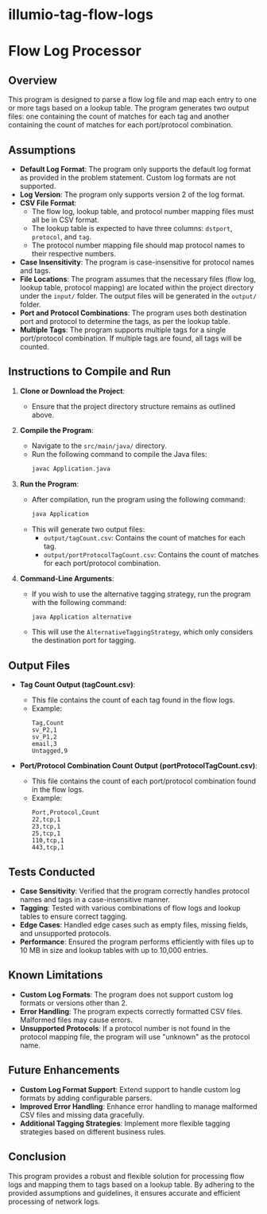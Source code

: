 # illumio-tag-flow-logs

# Flow Log Processor

## Overview
This program is designed to parse a flow log file and map each entry to one or more tags based on a lookup table. The program generates two output files: one containing the count of matches for each tag and another containing the count of matches for each port/protocol combination.

## Assumptions
- **Default Log Format**: The program only supports the default log format as provided in the problem statement. Custom log formats are not supported.
- **Log Version**: The program only supports version 2 of the log format.
- **CSV File Format**:
  - The flow log, lookup table, and protocol number mapping files must all be in CSV format.
  - The lookup table is expected to have three columns: `dstport`, `protocol`, and `tag`.
  - The protocol number mapping file should map protocol names to their respective numbers.
- **Case Insensitivity**: The program is case-insensitive for protocol names and tags.
- **File Locations**: The program assumes that the necessary files (flow log, lookup table, protocol mapping) are located within the project directory under the `input/` folder. The output files will be generated in the `output/` folder.
- **Port and Protocol Combinations**: The program uses both destination port and protocol to determine the tags, as per the lookup table.
- **Multiple Tags**: The program supports multiple tags for a single port/protocol combination. If multiple tags are found, all tags will be counted.


## Instructions to Compile and Run

1. **Clone or Download the Project**:
   - Ensure that the project directory structure remains as outlined above.

2. **Compile the Program**:
   - Navigate to the `src/main/java/` directory.
   - Run the following command to compile the Java files:
     ```sh
     javac Application.java
     ```

3. **Run the Program**:
   - After compilation, run the program using the following command:
     ```sh
     java Application
     ```
   - This will generate two output files:
     - `output/tagCount.csv`: Contains the count of matches for each tag.
     - `output/portProtocolTagCount.csv`: Contains the count of matches for each port/protocol combination.

4. **Command-Line Arguments**:
   - If you wish to use the alternative tagging strategy, run the program with the following command:
     ```sh
     java Application alternative
     ```
   - This will use the `AlternativeTaggingStrategy`, which only considers the destination port for tagging.

## Output Files

- **Tag Count Output (tagCount.csv)**:
  - This file contains the count of each tag found in the flow logs.
  - Example:
    ```
    Tag,Count
    sv_P2,1
    sv_P1,2
    email,3
    Untagged,9
    ```

- **Port/Protocol Combination Count Output (portProtocolTagCount.csv)**:
  - This file contains the count of each port/protocol combination found in the flow logs.
  - Example:
    ```
    Port,Protocol,Count
    22,tcp,1
    23,tcp,1
    25,tcp,1
    110,tcp,1
    443,tcp,1
    ```

## Tests Conducted

- **Case Sensitivity**: Verified that the program correctly handles protocol names and tags in a case-insensitive manner.
- **Tagging**: Tested with various combinations of flow logs and lookup tables to ensure correct tagging.
- **Edge Cases**: Handled edge cases such as empty files, missing fields, and unsupported protocols.
- **Performance**: Ensured the program performs efficiently with files up to 10 MB in size and lookup tables with up to 10,000 entries.

## Known Limitations

- **Custom Log Formats**: The program does not support custom log formats or versions other than 2.
- **Error Handling**: The program expects correctly formatted CSV files. Malformed files may cause errors.
- **Unsupported Protocols**: If a protocol number is not found in the protocol mapping file, the program will use "unknown" as the protocol name.

## Future Enhancements

- **Custom Log Format Support**: Extend support to handle custom log formats by adding configurable parsers.
- **Improved Error Handling**: Enhance error handling to manage malformed CSV files and missing data gracefully.
- **Additional Tagging Strategies**: Implement more flexible tagging strategies based on different business rules.

## Conclusion
This program provides a robust and flexible solution for processing flow logs and mapping them to tags based on a lookup table. By adhering to the provided assumptions and guidelines, it ensures accurate and efficient processing of network logs.
